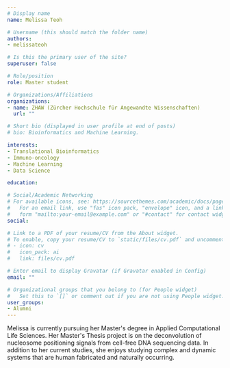 ```yaml
---
# Display name
name: Melissa Teoh

# Username (this should match the folder name)
authors:
- melissateoh

# Is this the primary user of the site?
superuser: false

# Role/position
role: Master student

# Organizations/Affiliations
organizations:
- name: ZHAW (Zürcher Hochschule für Angewandte Wissenschaften)
  url: ""

# Short bio (displayed in user profile at end of posts)
# bio: Bioinformatics and Machine Learning.

interests:
- Translational Bioinformatics
- Immuno-oncology
- Machine Learning
- Data Science

education:

# Social/Academic Networking
# For available icons, see: https://sourcethemes.com/academic/docs/page-builder/#icons
#   For an email link, use "fas" icon pack, "envelope" icon, and a link in the
#   form "mailto:your-email@example.com" or "#contact" for contact widget.
social:

# Link to a PDF of your resume/CV from the About widget.
# To enable, copy your resume/CV to `static/files/cv.pdf` and uncomment the lines below.
# - icon: cv
#   icon_pack: ai
#   link: files/cv.pdf

# Enter email to display Gravatar (if Gravatar enabled in Config)
email: ""

# Organizational groups that you belong to (for People widget)
#   Set this to `[]` or comment out if you are not using People widget.
user_groups:
- Alumni
---
```


Melissa is currently pursuing her Master's degree in Applied Computational Life Sciences. Her Master's Thesis project is on the deconvolution of nucleosome positioning signals from cell-free DNA sequencing data. In addition to her current studies, she enjoys studying complex and dynamic systems that are human fabricated and naturally occurring.
